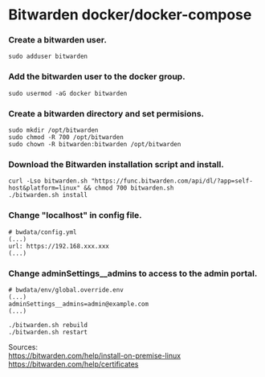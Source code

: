 # Bitwarden docker/docker-compose

### Create a bitwarden user.
```
sudo adduser bitwarden
```
### Add the bitwarden user to the docker group.
```
sudo usermod -aG docker bitwarden
```
### Create a bitwarden directory and set permisions.
```
sudo mkdir /opt/bitwarden
sudo chmod -R 700 /opt/bitwarden
sudo chown -R bitwarden:bitwarden /opt/bitwarden
```
### Download the Bitwarden installation script and install.
```
curl -Lso bitwarden.sh "https://func.bitwarden.com/api/dl/?app=self-host&platform=linux" && chmod 700 bitwarden.sh
./bitwarden.sh install
```
### Change "localhost" in config file.
```
# bwdata/config.yml
(...)
url: https://192.168.xxx.xxx
(...)
```
### Change adminSettings__admins to access to the admin portal.
```
# bwdata/env/global.override.env
(...)
adminSettings__admins=admin@example.com
(...)
```
```
./bitwarden.sh rebuild
./bitwarden.sh restart
```

Sources: \
https://bitwarden.com/help/install-on-premise-linux \
https://bitwarden.com/help/certificates
